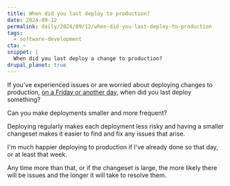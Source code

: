 ```yaml
---
title: When did you last deploy to production?
date: 2024-09-12
permalink: daily/2024/09/12/when-did-you-last-deploy-to-production
tags:
  - software-development
cta: ~
snippet: |
  When did you last deploy a change to production?
drupal_planet: true
---
```


If you've experienced issues or are worried about deploying changes to production, [on a Friday or another day][0], when did you last deploy something?

Can you make deployments smaller and more frequent?

Deploying regularly makes each deployment less risky and having a smaller changeset makes it easier to find and fix any issues that arise.

I'm much happier deploying to production if I've already done so that day, or at least that week.

Any time more than that, or if the changeset is large, the more likely there will be issues and the longer it will take to resolve them.

[0]: {{site.url}}/daily/2024/09/11/do-you-deploy-on-fridays
